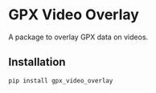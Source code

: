 # GPX Video Overlay

A package to overlay GPX data on videos.

## Installation

```bash
pip install gpx_video_overlay